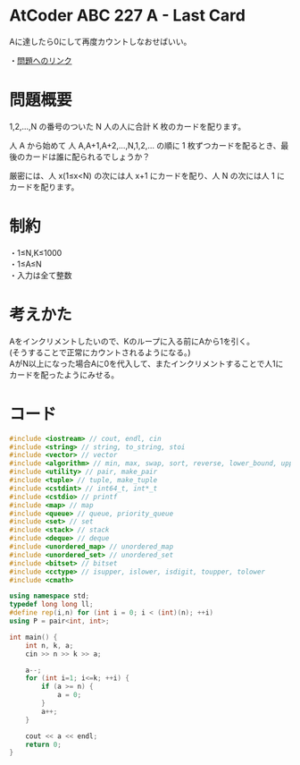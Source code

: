 # AtCoder ABC 227 A - Last Card
Aに達したら0にして再度カウントしなおせばいい。

・[問題へのリンク](https://atcoder.jp/contests/abc227/tasks/abc227_a)

# 問題概要
1,2,…,N の番号のついた N 人の人に合計 K 枚のカードを配ります。

人 A から始めて 人 A,A+1,A+2,…,N,1,2,… の順に 1 枚ずつカードを配るとき、最後のカードは誰に配られるでしょうか？

厳密には、人 x(1≤x<N) の次には人 x+1 にカードを配り、人 N の次には人 1 にカードを配ります。

# 制約
・1≤N,K≤1000   
・1≤A≤N   
・入力は全て整数
# 考えかた
Aをインクリメントしたいので、Kのループに入る前にAから1を引く。   
(そうすることで正常にカウントされるようになる。)   
AがN以上になった場合Aに0を代入して、またインクリメントすることで人1にカードを配ったようにみせる。    
# コード
```cpp
#include <iostream> // cout, endl, cin
#include <string> // string, to_string, stoi
#include <vector> // vector
#include <algorithm> // min, max, swap, sort, reverse, lower_bound, upper_bound
#include <utility> // pair, make_pair
#include <tuple> // tuple, make_tuple
#include <cstdint> // int64_t, int*_t
#include <cstdio> // printf
#include <map> // map
#include <queue> // queue, priority_queue
#include <set> // set
#include <stack> // stack
#include <deque> // deque
#include <unordered_map> // unordered_map
#include <unordered_set> // unordered_set
#include <bitset> // bitset
#include <cctype> // isupper, islower, isdigit, toupper, tolower
#include <cmath>

using namespace std;
typedef long long ll;
#define rep(i,n) for (int i = 0; i < (int)(n); ++i)
using P = pair<int, int>;

int main() {
    int n, k, a;
    cin >> n >> k >> a;

    a--;
    for (int i=1; i<=k; ++i) {
        if (a >= n) {
            a = 0;
        }
        a++;
    }

    cout << a << endl;
    return 0;
}
```
